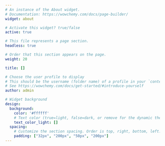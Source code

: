 ```yaml
---
# An instance of the About widget.
# Documentation: https://wowchemy.com/docs/page-builder/
widget: about

# Activate this widget? true/false
active: true

# This file represents a page section.
headless: true

# Order that this section appears on the page.
weight: 20

title: []

# Choose the user profile to display
# This should be the username (folder name) of a profile in your `content/authors/` folder.
# See https://wowchemy.com/docs/get-started/#introduce-yourself
author: admin

# Widget background
design:
  background:
    color: '#ffffff'
    # Text color (true=light, false=dark, or remove for the dynamic theme color). 
    text_color_light: []  
  spacing:
    # Customize the section spacing. Order is top, right, bottom, left.
    padding: ["32px", "200px", "50px", "200px"]
---
```

